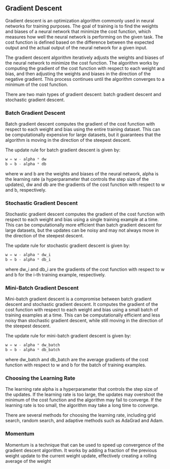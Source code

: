 ## Gradient Descent
Gradient descent is an optimization algorithm commonly used in neural networks for training purposes. The goal of training is to find the weights and biases of a neural network that minimize the cost function, which measures how well the neural network is performing on the given task. The cost function is defined based on the difference between the expected output and the actual output of the neural network for a given input.

The gradient descent algorithm iteratively adjusts the weights and biases of the neural network to minimize the cost function. The algorithm works by computing the gradient of the cost function with respect to each weight and bias, and then adjusting the weights and biases in the direction of the negative gradient. This process continues until the algorithm converges to a minimum of the cost function.

There are two main types of gradient descent: batch gradient descent and stochastic gradient descent.

### Batch Gradient Descent
Batch gradient descent computes the gradient of the cost function with respect to each weight and bias using the entire training dataset. This can be computationally expensive for large datasets, but it guarantees that the algorithm is moving in the direction of the steepest descent.

The update rule for batch gradient descent is given by:

```python 
w = w - alpha * dw
b = b - alpha * db
```

where w and b are the weights and biases of the neural network, alpha is the learning rate (a hyperparameter that controls the step size of the updates), dw and db are the gradients of the cost function with respect to w and b, respectively.

### Stochastic Gradient Descent
Stochastic gradient descent computes the gradient of the cost function with respect to each weight and bias using a single training example at a time. This can be computationally more efficient than batch gradient descent for large datasets, but the updates can be noisy and may not always move in the direction of the steepest descent.

The update rule for stochastic gradient descent is given by:

```python 
w = w - alpha * dw_i
b = b - alpha * db_i
```

where dw_i and db_i are the gradients of the cost function with respect to w and b for the i-th training example, respectively.

### Mini-Batch Gradient Descent
Mini-batch gradient descent is a compromise between batch gradient descent and stochastic gradient descent. It computes the gradient of the cost function with respect to each weight and bias using a small batch of training examples at a time. This can be computationally efficient and less noisy than stochastic gradient descent, while still moving in the direction of the steepest descent.

The update rule for mini-batch gradient descent is given by:

```python 
w = w - alpha * dw_batch
b = b - alpha * db_batch
```

where dw_batch and db_batch are the average gradients of the cost function with respect to w and b for the batch of training examples.

### Choosing the Learning Rate
The learning rate alpha is a hyperparameter that controls the step size of the updates. If the learning rate is too large, the updates may overshoot the minimum of the cost function and the algorithm may fail to converge. If the learning rate is too small, the algorithm may take a long time to converge.

There are several methods for choosing the learning rate, including grid search, random search, and adaptive methods such as AdaGrad and Adam.

### Momentum
Momentum is a technique that can be used to speed up convergence of the gradient descent algorithm. It works by adding a fraction of the previous weight update to the current weight update, effectively creating a rolling average of the weight